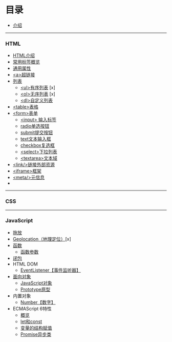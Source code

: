 # 目录

* [介绍](README.md)

----
### HTML
* [HTML介绍](./HTML/intro.md)
* [常用标签概览](./HTML/often-label.md)
* [通用属性](./HTML/general-attributes.md)
* [&lt;a&gt;超链接](./HTML/labels/a.md)
* [列表](javascript:void)
  * [&lt;ul&gt;有序列表]() [x]
  * [&lt;ol&gt;无序列表]() [x]
  * [&lt;dl&gt;自定义列表](./HTML/labels/lists/dl.md)
* [&lt;table&gt;表格](./HTML/labels/table.md)
* [&lt;form&gt;表单](./HTML/labels/forms/form.md)
  * [&lt;input&gt; 输入标签](./HTML/labels/forms/input.md)
  * [radio单选按钮](./HTML/labels/forms/radio.md)
  * [submit提交按钮](./HTML/labels/forms/submit.md)
  * [text文本输入框](./HTML/labels/forms/text.md)
  * [checkbox复选框](./HTML/labels/forms/checkbox.md)
  * [&lt;select&gt;下拉列表](./HTML/labels/forms/select.md)
  * [&lt;textarea&gt;文本域](./HTML/labels/forms/textarea.md)
* [&lt;link/&gt;链接外部资源](./HTML/labels/link.md)
* [&lt;iframe&gt;框架](./HTML/labels/iframe.md)
* [&lt;meta/&gt;元信息](./HTML/labels/meta.md)
* 
----
### CSS

----

### JavaScript

* [拖放](./JavaScript/dragand_drop.md)
* [Geolocation（地理定位）]()[x]
* [函数](javascript:void)
  * [函数参数]()
* [闭包](./JavaScript/function-closures.md)
* HTML DOM
  * [EventListener【事件监听器】](./JavaScript/html-dom/eventlistener.md)
* [面向对象](javascript:void)
  * [JavaScript对象](./JavaScript/obj/intro.md)
  * [Prototype原型](./javascript/obj/prototype.md)
* 内置对象
  * [Number【数字】](./JavaScript/built-in-objects/number.md)
* ECMAScript 6特性
  * [概览](./JavaScript/es6/overview.md)
  * [let和const](./JavaScript/es6/let&const.md)
  * [变量的结构赋值](./javascript/es6/destructuring.md)
  * [Promise异步类](./JavaScript/es6/promise.md)